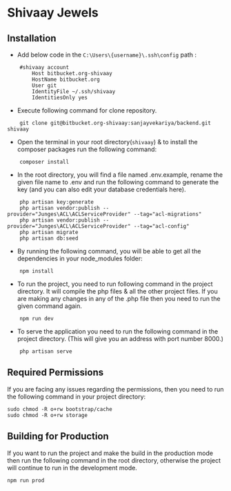 # Shivaay Jewels

## Installation

* Add below code in the `C:\Users\{username}\.ssh\config` path :
```
    #shivaay account
        Host bitbucket.org-shivaay
        HostName bitbucket.org
        User git
        IdentityFile ~/.ssh/shivaay
        IdentitiesOnly yes
```

* Execute following command for clone repository.
```
    git clone git@bitbucket.org-shivaay:sanjayvekariya/backend.git shivaay
```

* Open the terminal in your root directory(`shivaay`) & to install the composer packages run the following command:
```
    composer install
```

* In the root directory, you will find a file named .env.example, rename the given file name to .env and run the following command to generate the key (and you can also edit your database credentials here).
```
    php artisan key:generate
    php artisan vendor:publish --provider="Junges\ACL\ACLServiceProvider" --tag="acl-migrations"
    php artisan vendor:publish --provider="Junges\ACL\ACLServiceProvider" --tag="acl-config"
    php artisan migrate
    php artisan db:seed
```
* By running the following command, you will be able to get all the dependencies in your node_modules folder:
```
    npm install
```
* To run the project, you need to run following command in the project directory. It will compile the php files & all the other project files. If you are making any changes in any of the .php file then you need to run the given command again.
```
    npm run dev
```
* To serve the application you need to run the following command in the project directory. (This will give you an address with port number 8000.)
```
    php artisan serve
```

## Required Permissions
If you are facing any issues regarding the permissions, then you need to run the following command in your project directory:
```
sudo chmod -R o+rw bootstrap/cache
sudo chmod -R o+rw storage
```

## Building for Production
 If you want to run the project and make the build in the production mode then run the following command in the root directory, otherwise the project will continue to run in the development mode.
```
npm run prod
```
